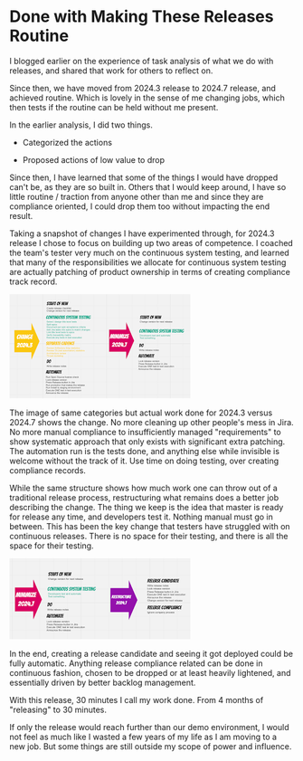 # Done with Making These Releases Routine

I blogged earlier on the experience of task analysis of what we do with releases, and shared that work for others to reflect on.

Since then, we have moved from 2024.3 release to 2024.7 release, and achieved routine. Which is lovely in the sense of me changing jobs, which then tests if the routine can be held without me present.

In the earlier analysis, I did two things.

* Categorized the actions

* Proposed actions of low value to drop

Since then, I have learned that some of the things I would have dropped can't be, as they are so built in. Others that I would keep around, I have so little routine / traction from anyone other than me and since they are compliance oriented, I could drop them too without impacting the end result.

Taking a snapshot of changes I have experimented through, for 2024.3 release I chose to focus on building up two areas of competence. I coached the team's tester very much on the continuous system testing, and learned that many of the responsibilities we allocate for continuous system testing are actually patching of product ownership in terms of creating compliance track record.

![Releases](releases1.png)

The image of same categories but actual work done for 2024.3 versus 2024.7 shows the change. No more cleaning up other people's mess in Jira. No more manual compliance to insufficiently managed "requirements" to show systematic approach that only exists with significant extra patching. The automation run is the tests done, and anything else while invisible is welcome without the track of it. Use time on doing testing, over creating compliance records.

While the same structure shows how much work one can throw out of a traditional release process, restructuring what remains does a better job describing the change. The thing we keep is the idea that master is ready for release any time, and developers test it. Nothing manual must go in between. This has been the key change that testers have struggled with on continuous releases. There is no space for their testing, and there is all the space for their testing.

![Releases](releases2.png)

In the end, creating a release candidate and seeing it got deployed could be fully automatic. Anything release compliance related can be done in continuous fashion, chosen to be dropped or at least heavily lightened, and essentially driven by better backlog management.

With this release, 30 minutes I call my work done. From 4 months of "releasing" to 30 minutes.

If only the release would reach further than our demo environment, I would not feel as much like I wasted a few years of my life as I am moving to a new job. But some things are still outside my scope of power and influence.
